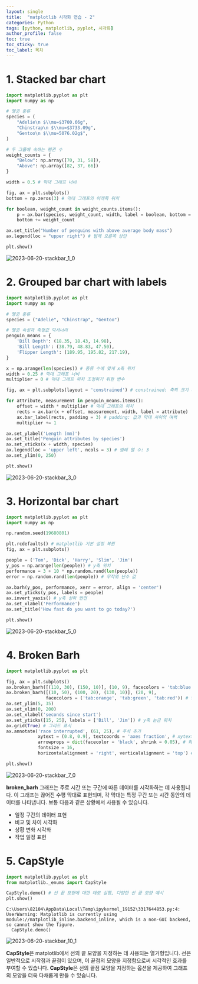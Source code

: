 ```yaml
---
layout: single
title:  "matplotlib 시각화 연습 - 2"
categories: Python
tags: [python, matplotlib, pyplot, 시각화]
author_profile: false
toc: true
toc_sticky: true
toc_label: 목차
---
```


# 1. Stacked bar chart

```python
import matplotlib.pyplot as plt
import numpy as np

# 펭귄 종류
species = (
    "Adelie\n $\\mu=$3700.66g",
    "Chinstrap\n $\\mu=$3733.09g",
    "Gentoo\n $\\mu=5076.02g$",
)

# 두 그룹에 속하는 펭귄 수
weight_counts = {
    "Below": np.array([70, 31, 58]),
    "Above": np.array([82, 37, 66])
}

width = 0.5 # 막대 그래프 너비

fig, ax = plt.subplots()
bottom = np.zeros(3) # 막대 그래프의 아래쪽 위치

for boolean, weight_count in weight_counts.items():
    p = ax.bar(species, weight_count, width, label = boolean, bottom = bottom)
    bottom += weight_count

ax.set_title("Number of penguins with above average body mass")
ax.legend(loc = "upper right") # 범례 오른쪽 상단

plt.show()
```


    
![2023-06-20-stackbar_1_0](https://github.com/SukyungJang/study/assets/133842344/5928a3c3-906a-46aa-a7cd-6abbbecf386d)
    


# 2. Grouped bar chart with labels


```python
import matplotlib.pyplot as plt
import numpy as np

# 펭귄 종류
species = ("Adelie", "Chinstrap", "Gentoo")

# 펭귄 속성과 측정값 딕셔너리
penguin_means = {
    'Bill Depth': (18.35, 18.43, 14.98),
    'Bill Length': (38.79, 48.83, 47.50),
    'Flipper Length': (189.95, 195.82, 217.19),
}

x = np.arange(len(species)) # 종류 수에 맞게 x축 위치
width = 0.25 # 막대 그래프 너비
multiplier = 0 # 막대 그래프 위치 조정하기 위한 변수

fig, ax = plt.subplots(layout = 'constrained') # constrained: 축의 크기 자동 조정

for attribute, measurement in penguin_means.items():
    offset = width * multiplier # 막대 그래프의 위치
    rects = ax.bar(x + offset, measurement, width, label = attribute)
    ax.bar_label(rects, padding = 3) # padding: 값과 막대 사이의 여백
    multiplier += 1

ax.set_ylabel('Length (mm)')
ax.set_title('Penguin attributes by species')
ax.set_xticks(x + width, species)
ax.legend(loc = 'upper left', ncols = 3) # 범례 열 수: 3
ax.set_ylim(0, 250)

plt.show()
```


    
![2023-06-20-stackbar_3_0](https://github.com/SukyungJang/study/assets/133842344/eae5f909-479e-4367-b8bf-9d0260b6621e)
    


# 3. Horizontal bar chart


```python
import matplotlib.pyplot as plt
import numpy as np

np.random.seed(19680801)

plt.rcdefaults() # matplotlib 기본 설정 복원
fig, ax = plt.subplots()

people = ('Tom', 'Dick', 'Harry', 'Slim', 'Jim')
y_pos = np.arange(len(people)) # y축 위치
performance = 3 + 10 * np.random.rand(len(people))
error = np.random.rand(len(people)) # 무작위 난수 값

ax.barh(y_pos, performance, xerr = error, align = 'center')
ax.set_yticks(y_pos, labels = people)
ax.invert_yaxis() # y축 상하 반전
ax.set_xlabel('Performance')
ax.set_title('How fast do you want to go today?')

plt.show()
```


    
![2023-06-20-stackbar_5_0](https://github.com/SukyungJang/study/assets/133842344/df51d7f4-4da6-4a7e-a190-def1524ab8b3)
    


# 4. Broken Barh


```python
import matplotlib.pyplot as plt

fig, ax = plt.subplots()
ax.broken_barh([(110, 30), (150, 10)], (10, 9), facecolors = 'tab:blue') # 끊어진 수평 막대 (시작위치, 너비)
ax.broken_barh([(10, 50), (100, 20), (130, 10)], (20, 9),
               facecolors = ('tab:orange', 'tab:green', 'tab:red')) # facecolos: 막대 그래프 색상
ax.set_ylim(5, 35)
ax.set_xlim(0, 200)
ax.set_xlabel('seconds since start')
ax.set_yticks([15, 25], labels = ['Bill', 'Jim']) # y축 눈금 위치
ax.grid(True) # 그리드 표시
ax.annotate('race interrupted', (61, 25), # 주석 추가
            xytext = (0.8, 0.9), textcoords = 'axes fraction', # xytext: 텍스트가 표시될 위치, textcoords: 좌표 시스템
            arrowprops = dict(facecolor = 'black', shrink = 0.05), # 화살표의 스타일
            fontsize = 16,
            horizontalalignment = 'right', verticalalignment = 'top') # hor~: 가로 정렬, ver~: 세로 정렬

plt.show()
```


    
![2023-06-20-stackbar_7_0](https://github.com/SukyungJang/study/assets/133842344/11fbd308-1f89-4913-a1e5-4cd0b17d0677)
    


 **broken_barh** 그래프는 주로 시간 또는 구간에 따른 데이터를 시각화하는 데 사용됩니다. 이 그래프는 끊어진 수평 막대로 표현되며, 각 막대는 특정 구간 또는 시간 동안의 데이터를 나타냅니다. 보통 다음과 같은 상황에서 사용될 수 있습니다.
 - 일정 구간의 데이터 표현
 - 비교 및 차이 시각화
 - 상황 변화 시각화
 - 작업 일정 표현

# 5. CapStyle


```python
import matplotlib.pyplot as plt
from matplotlib._enums import CapStyle

CapStyle.demo() # 선 끝 모양에 대한 데모 실행, 다양한 선 끝 모양 예시
plt.show()
```

    C:\Users\82104\AppData\Local\Temp\ipykernel_19152\3317644853.py:4: UserWarning: Matplotlib is currently using module://matplotlib_inline.backend_inline, which is a non-GUI backend, so cannot show the figure.
      CapStyle.demo()
    


    
![2023-06-20-stackbar_10_1](https://github.com/SukyungJang/study/assets/133842344/962de5fc-96e4-4cec-b31e-6b8646358af8)
    


**CapStyle**은 matplotlib에서 선의 끝 모양을 지정하는 데 사용되는 열거형입니다. 선은 일반적으로 시작점과 끝점이 있으며, 이 끝점의 모양을 지정함으로써 시각적인 효과를 부여할 수 있습니다. **CapStyle**은 선의 끝점 모양을 지정하는 옵션을 제공하여 그래프의 모양을 더욱 다채롭게 만들 수 있습니다.
